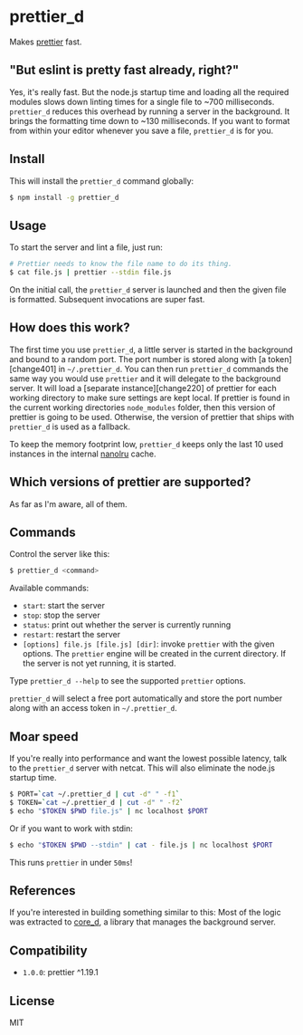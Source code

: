 # prettier_d

<!-- [![Build Status]](https://travis-ci.org/mantoni/eslint_d.js) -->
<!-- [![SemVer]](http://semver.org) -->
<!-- [![License]](https://github.com/mantoni/eslint\_d.js/blob/master/LICENSE) -->

Makes [prettier][] fast.

## "But eslint is pretty fast already, right?"

Yes, it's really fast. But the node.js startup time and loading all the
required modules slows down linting times for a single file to ~700
milliseconds. `prettier_d` reduces this overhead by running a server in the
background. It brings the formatting time down to ~130 milliseconds. If you want
to format from within your editor whenever you save a file, `prettier_d` is for
you.

## Install

This will install the `prettier_d` command globally:

```bash
$ npm install -g prettier_d
```

## Usage

To start the server and lint a file, just run:

```bash
# Prettier needs to know the file name to do its thing.
$ cat file.js | prettier --stdin file.js
```

On the initial call, the `prettier_d` server is launched and then the given file
is formatted. Subsequent invocations are super fast.

## How does this work?

The first time you use `prettier_d`, a little server is started in the background
and bound to a random port. The port number is stored along with [a
token][change401] in `~/.prettier_d`. You can then run `prettier_d` commands the
same way you would use `prettier` and it will delegate to the background server.
It will load a [separate instance][change220] of prettier for each working
directory to make sure settings are kept local. If prettier is found in the
current working directories `node_modules` folder, then this version of prettier
is going to be used. Otherwise, the version of prettier that ships with
`prettier_d` is used as a fallback.

To keep the memory footprint low, `prettier_d` keeps only the last 10 used
instances in the internal [nanolru][] cache.

## Which versions of prettier are supported?

As far as I'm aware, all of them.

## Commands

Control the server like this:

```bash
$ prettier_d <command>
```

Available commands:

- `start`: start the server
- `stop`: stop the server
- `status`: print out whether the server is currently running
- `restart`: restart the server
- `[options] file.js [file.js] [dir]`: invoke `prettier` with the given options.
  The `prettier` engine will be created in the current directory. If the server
  is not yet running, it is started.

Type `prettier_d --help` to see the supported `prettier` options.

`prettier_d` will select a free port automatically and store the port number
along with an access token in `~/.prettier_d`.

## Moar speed

If you're really into performance and want the lowest possible latency, talk to
the `prettier_d` server with netcat. This will also eliminate the node.js startup
time.

```bash
$ PORT=`cat ~/.prettier_d | cut -d" " -f1`
$ TOKEN=`cat ~/.prettier_d | cut -d" " -f2`
$ echo "$TOKEN $PWD file.js" | nc localhost $PORT
```

Or if you want to work with stdin:

```bash
$ echo "$TOKEN $PWD --stdin" | cat - file.js | nc localhost $PORT
```

This runs `prettier` in under `50ms`!

## References

If you're interested in building something similar to this: Most of the logic
was extracted to [core_d][], a library that manages the background server.

## Compatibility

- `1.0.0`: prettier ^1.19.1

## License

MIT

[prettier]: https://prettier.io/
[nanolru]: https://github.com/s3ththompson/nanolru
[core_d]: https://github.com/mantoni/core_d.js
